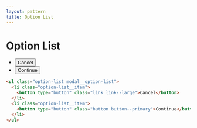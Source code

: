 ```yaml
---
layout: pattern
title: Option List
---
```


<h1>Option List</h1>

<div class="components-preview">

<ul class="option-list modal__option-list">
  <li class="option-list__item">
    <button type="button" class="link link--large">Cancel</button>
  </li>
  <li class="option-list__item">
    <button type="button" class="button button--primary">Continue</button>
  </li>
</ul>

</div>

<div class="components-code" markdown="1">

```html
<ul class="option-list modal__option-list">
  <li class="option-list__item">
    <button type="button" class="link link--large">Cancel</button>
  </li>
  <li class="option-list__item">
    <button type="button" class="button button--primary">Continue</button>
  </li>
</ul>
```

</div>


